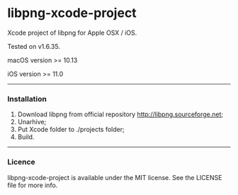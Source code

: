 libpng-xcode-project
====================

Xcode project of libpng for Apple OSX / iOS.

Tested on v1.6.35.

macOS version >= 10.13

iOS version >= 11.0

___
### Installation
1. Download libpng from official repository http://libpng.sourceforge.net;
2. Unarhive;
3. Put Xcode folder to ./projects folder;
4. Build.

___
### Licence
libpng-xcode-project is available under the MIT license. See the LICENSE file for more info.
